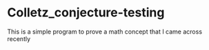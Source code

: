 # Colletz_conjecture-testing
This is a simple program to prove a math concept that I came across recently
